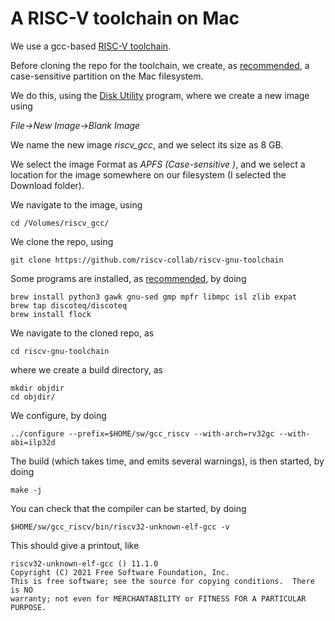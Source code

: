 # A RISC-V toolchain on Mac

We use a gcc-based 
[RISC-V toolchain](https://github.com/riscv-collab/riscv-gnu-toolchain).

Before cloning the repo for the toolchain, we create, as
[recommended](https://github.com/riscv-collab/riscv-gnu-toolchain#readme),
a case-sensitive
partition on the Mac filesystem.

We do this, using the 
[Disk
Utility](https://kb.sandisk.com/app/answers/detail/a_id/20985/~/how-to-access-disk-utility-on-mac-os)
program, where we create a new image using 

*File->New Image->Blank Image*

We name the new image *riscv_gcc*, and we select its size as 8 GB.

We select the image Format as *APFS (Case-sensitive )*, and we select a
location for the image somewhere on our filesystem (I selected the
Download folder).

We navigate to the image, using

    cd /Volumes/riscv_gcc/

We clone the repo, using

    git clone https://github.com/riscv-collab/riscv-gnu-toolchain

Some programs are installed, as
[recommended](https://github.com/riscv-collab/riscv-gnu-toolchain#readme),
by doing

    brew install python3 gawk gnu-sed gmp mpfr libmpc isl zlib expat
    brew tap discoteq/discoteq
    brew install flock

We navigate to the cloned repo, as
    
    cd riscv-gnu-toolchain

where we create a build directory, as

    mkdir objdir
    cd objdir/

We configure, by doing 

    ../configure --prefix=$HOME/sw/gcc_riscv --with-arch=rv32gc --with-abi=ilp32d

The build (which takes time, and emits several warnings), is then started, by doing

    make -j

You can check that the compiler can be started, by doing

    $HOME/sw/gcc_riscv/bin/riscv32-unknown-elf-gcc -v

This should give a printout, like

    riscv32-unknown-elf-gcc () 11.1.0
    Copyright (C) 2021 Free Software Foundation, Inc.
    This is free software; see the source for copying conditions.  There is NO
    warranty; not even for MERCHANTABILITY or FITNESS FOR A PARTICULAR PURPOSE.
